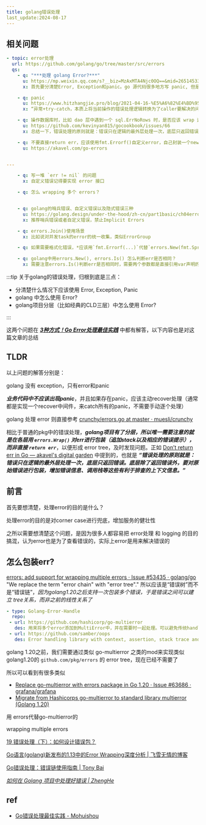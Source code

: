 ```yaml
---
title: golang错误处理
last_update:2024-08-17
---
```




## 相关问题

```yaml
- topic: error处理
  url: https://github.com/golang/go/tree/master/src/errors
  qs:
    - q: "***处理 golang Error?***"
      u: https://mp.weixin.qq.com/s?__biz=MzAxMTA4Njc0OQ==&mid=2651453360&idx=1&sn=ec479badda69e92d0f1f52e4bc00358b
      x: 首先要分清楚Error, Exception和panic。go 源代码很多地方写 panic, 但是工程实践业务代码不要主动写 panic，理论上 panic 只存在于 server 启动阶段，比如 config 文件解析失败，端口监听失败等等，所有业务逻辑禁止主动 panic，所有异步的 goroutine 都要用 recover 去兜底处理。

    - q: panic
      u: https://www.hitzhangjie.pro/blog/2021-04-16-%E5%A6%82%E4%BD%95%E7%9C%8B%E5%BE%85gopanic%E5%8F%8A%E5%BC%82%E5%B8%B8%E5%A4%84%E7%90%86/
      x: “异常+try-catch，本质上将当前操作的错误处理逻辑转换为了caller要解决的问题，并没有少写多少错误处理代码，反而，同一异常处理代码在多个try-catch中被拷贝，而且可读性更差了。错误发生地、错误处理地分散在不同地方，能说是可读性好吗？我不这么认为。”

    - q: 操作数据库时，比如 dao 层中遇到一个 sql.ErrNoRows 时，是否应该 wrap 这个 error，抛给上层；为什么？应该怎么做？请写出代码
      u: https://github.com/kevinyan815/gocookbook/issues/66
      x: 总结一下，错误处理的原则就是：错误只在逻辑的最外层处理一次，底层只返回错误。底层除了返回错误外，要对原始错误进行包装，增加错误信息、调用栈等这些有利于排查的上下文信息。

    - q: 不要直接return err，应该使用fmt.Errorf()自定义error，自己封装一个newError
      u: https://akavel.com/go-errors


---

    - q: 写一堆 `err != nil` 的问题
      x: 自定义错误记得要实现 error 接口

    - q: 怎么 wrapping 多个 errors？


    - q: golang的哨兵错误、自定义错误以及隐式错误三种
      u: https://golang.design/under-the-hood/zh-cn/part1basic/ch04errors/value/
      x: 推荐哨兵错误或者自定义错误，禁止Implicit Errors

    - q: errors.Join()使用场景
      x: 比如说对并发task的error的统一收集，类似ErrorGroup

    - q: 如果需要格式化错误，*应该用`fmt.Errorf(...)`代替`errors.New(fmt.Sprintf(...))`*；如果不需要格式化错误，直接`errors.New()`即可.

    - q: golang中用errors.New(), errors.Is() 怎么判断err是否相同？
      x: 需要注意errors.Is()判断err是否相同时，需要两个参数都是直接引用var声明的err，如果只是err的text相同，会返回false。这个应该是基本常识了。

```


:::tip
关于golang的错误处理，归根到底是三点：

- 分清楚什么情况下应该使用 Error, Exception, Panic
- golang 中怎么使用 Error?
- golang项目分层（比如经典的CLD三层）中怎么使用 Error?

:::


这两个问题在 ***[3种方式！Go Error处理最佳实践](https://mp.weixin.qq.com/s?__biz=MzAxMTA4Njc0OQ==&mid=2651453360&idx=1&sn=ec479badda69e92d0f1f52e4bc00358b)*** 中都有解答，以下内容也是对这篇文章的总结



## TLDR

以上问题的解答分别是：

golang 没有 exception，只有error和panic

***业务代码中不应该出现panic***，并且如果存在panic，应该主动recover处理（通常都是实现一个recover中间件，来catch所有的panic，不需要手动逐个处理）

golang 处理 error 则直接参考 [crunchy/errors.go at master · muesli/crunchy](https://github.com/muesli/crunchy/blob/master/errors.go)

相比于普通的pkg中的错误处理，***golang项目有了分层，所以唯一需要注意的就是在各层用 `errors.Wrap()` 对err进行包装（追加stack以及相应的错误提示），而非直接 `return err`***，以便形成 error tree，及时发现问题。正如 [Don’t return err in Go — akavel's digital garden](https://akavel.com/go-errors) 中提到的，也就是 ***“错误处理的原则就是：错误只在逻辑的最外层处理一次，底层只返回错误。底层除了返回错误外，要对原始错误进行包装，增加错误信息、调用栈等这些有利于排查的上下文信息。”***





## 前言


首先要想清楚，处理error的目的是什么？

处理error的目的是对corner case进行兜底，增加服务的健壮性

之所以需要想清楚这个问题，是因为很多人都容易把 error处理 和 logging 的目的搞混，认为error也是为了查看错误的，实际上error是用来解决错误的





## 怎么包装err?

[errors: add support for wrapping multiple errors · Issue #53435 · golang/go](https://github.com/golang/go/issues/53435) "We replace the term "error chain" with "error tree"." 所以应该是“错误树”而不是“错误链”，*因为golang1.20之后支持一次包装多个错误，于是错误之间可以建立 tree关系，而非之前的线性关系了*


```yaml
- type: Golang-Error-Handle
  repo:
 - url: https://github.com/hashicorp/go-multierror
   des: 用来将多个error添加到MultiError中，并在需要时一起处理。可以避免传统handle error时的繁琐代码。
 - url: https://github.com/samber/oops
   des: Error handling library with context, assertion, stack trace and source fragments

```

golang 1.20之前，我们需要通过类似 go-multierror 之类的mod来实现类似golang1.20的 `github.com/pkg/errors` 的 error tree，现在已经不需要了

所以可以看到有很多类似

- [Replace go-multierror with errors package in Go 1.20 · Issue #63686 · grafana/grafana](https://github.com/grafana/grafana/issues/63686)
- [Migrate from Hashicorps go-multierror to standard library multierror (Golang 1.20)](https://golang.ch/migrate-from-hashicorps-go-multierror-to-standard-library-multierror-golang-1-20/)

用 errors代替go-multierror的



wrapping multiple errors

[19 错误处理（下）：如何设计错误包？](https://learn.lianglianglee.com/%E4%B8%93%E6%A0%8F/Go%20%E8%AF%AD%E8%A8%80%E9%A1%B9%E7%9B%AE%E5%BC%80%E5%8F%91%E5%AE%9E%E6%88%98/19%20%E9%94%99%E8%AF%AF%E5%A4%84%E7%90%86%EF%BC%88%E4%B8%8B%EF%BC%89%EF%BC%9A%E5%A6%82%E4%BD%95%E8%AE%BE%E8%AE%A1%E9%94%99%E8%AF%AF%E5%8C%85%EF%BC%9F.md)






[Go语言(golang)新发布的1.13中的Error Wrapping深度分析 | 飞雪无情的博客](https://www.flysnow.org/2019/09/06/go1.13-error-wrapping)

[Go错误处理：错误链使用指南 | Tony Bai](https://tonybai.com/2023/05/14/a-guide-of-using-go-error-chain/)

*[如何在 Golang 项目中处理好错误 | ZhengHe](https://zhenghe-md.github.io/blog/2020/10/05/Go-Error-Handling-Research/)*










## ref

- [Go错误处理最佳实践 - Mohuishou](https://lailin.xyz/post/go-training-03.html#error)








